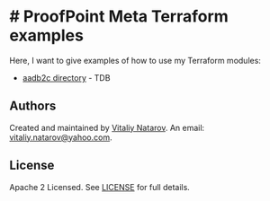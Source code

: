 # # ProofPoint Meta Terraform examples

Here, I want to give examples of how to use my Terraform modules:


- [aadb2c directory](https://github.com/SebastianUA/terraform/tree/master/azure/examples/aadb2c_directory) - TDB



## Authors
Created and maintained by [Vitaliy Natarov](https://github.com/SebastianUA). An email: [vitaliy.natarov@yahoo.com](vitaliy.natarov@yahoo.com).

## License
Apache 2 Licensed. See [LICENSE](https://github.com/SebastianUA/terraform/blob/master/LICENSE) for full details.
